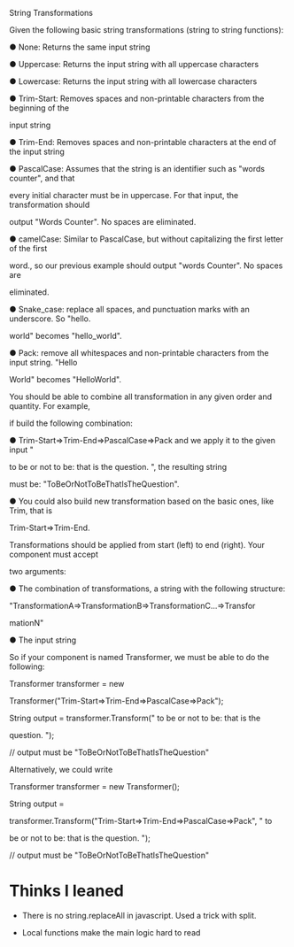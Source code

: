 String Transformations

Given the following basic string transformations (string to string functions):

● None​: Returns the same input string

● Uppercase​: Returns the input string with all uppercase characters

● Lowercase​: Returns the input string with all lowercase characters

● Trim-Start​: Removes spaces and non-printable characters from the beginning of the

input string

● Trim-End​: Removes spaces and non-printable characters at the end of the input string

● PascalCase​: Assumes that the string is an identifier such as "words counter", and that

every initial character must be in uppercase. For that input, the transformation should

output "Words Counter". No spaces are eliminated.

● camelCase​: Similar to PascalCase​, but without capitalizing the first letter of the first

word., so our previous example should output "words Counter". No spaces are

eliminated.

● Snake_case: replace all spaces, and punctuation marks with an underscore. So "hello.

world" becomes "hello_world".

● Pack​: remove all whitespaces and non-printable characters from the input string. "Hello

World" becomes "HelloWorld".

You should be able to combine all transformation in any given order and quantity. For example,

if build the following combination:

● Trim-Start=>Trim-End=>PascalCase=>Pack and we apply it to the given input "

to be or not to be: that is the question. ", the resulting string

must be: "ToBeOrNotToBeThatIsTheQuestion".

● You could also build new transformation based on the basic ones, like Trim, that is

Trim-Start=>Trim-End.

Transformations should be applied from start (left) to end (right). Your component must accept

two arguments:

● The combination of transformations, a string with the following structure:

"TransformationA=>TransformationB=>TransformationC...=>Transfor

mationN"

● The input string

So if your component is named Transformer, we must be able to do the following:

Transformer ​transformer = new

Transformer​("Trim-Start=>Trim-End=>PascalCase=>Pack");

String ​output = transformer.Transform(" to be or not to be: that is the

question. ");

// output must be "ToBeOrNotToBeThatIsTheQuestion"

Alternatively, we could write

Transformer ​transformer = new Transformer​();

String ​output =

transformer.Transform("Trim-Start=>Trim-End=>PascalCase=>Pack", " to

be or not to be: that is the question. ");

// output must be "ToBeOrNotToBeThatIsTheQuestion"


# Thinks I leaned

* There is no string.replaceAll in javascript. Used a trick with split.

* Local functions make the main logic hard to read
